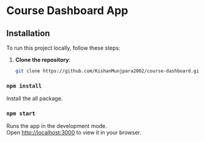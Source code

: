 # Course Dashboard App

## Installation

To run this project locally, follow these steps:

1. **Clone the repository**:

   ```bash
   git clone https://github.com/KishanMunjpara2002/course-dashboard.git

### `npm install`
Install the all package.
   
### `npm start`

Runs the app in the development mode.\
Open [http://localhost:3000](http://localhost:3000) to view it in your browser.
